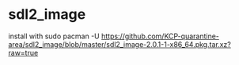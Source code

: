 # sdl2_image

install with sudo pacman -U https://github.com/KCP-quarantine-area/sdl2_image/blob/master/sdl2_image-2.0.1-1-x86_64.pkg.tar.xz?raw=true
